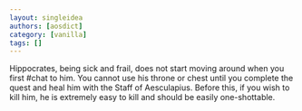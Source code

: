 ```yaml
---
layout: singleidea
authors: [aosdict]
category: [vanilla]
tags: []
---
```

Hippocrates, being sick and frail, does not start moving around when you first #chat to him. You cannot use his throne or chest until you complete the quest and heal him with the Staff of Aesculapius. Before this, if you wish to kill him, he is extremely easy to kill and should be easily one-shottable.
